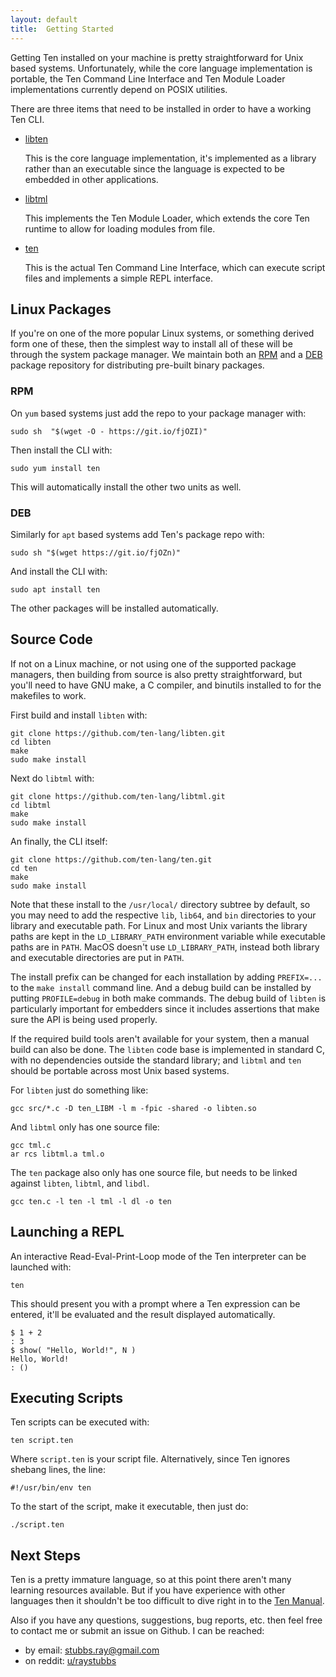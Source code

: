 ```yaml
---
layout: default
title:  Getting Started
---
```

Getting Ten installed on your machine is pretty straightforward for Unix
based systems.  Unfortunately, while the core language implementation is
portable, the Ten Command Line Interface and Ten Module Loader implementations
currently depend on POSIX utilities.

There are three items that need to be installed in order to have a working
Ten CLI.

- [libten](https://github.com/ten-lang/libten)

  This is the core language implementation, it's implemented as a library
  rather than an executable since the language is expected to be embedded
  in other applications.

- [libtml](https://github.com/ten-lang/libtml)

  This implements the Ten Module Loader, which extends the core Ten runtime
  to allow for loading modules from file.

- [ten](https://github.com/ten-lang/ten)

  This is the actual Ten Command Line Interface, which can execute script
  files and implements a simple REPL interface.

## Linux Packages
If you're on one of the more popular Linux systems, or something derived
form one of these, then the simplest way to install all of these will be
through the system package manager.  We maintain both an
[RPM](https://github.com/ten-lang/rpm-repo)
and a
[DEB](https://github.com/ten-lang/deb-repo)
package repository for distributing pre-built binary packages.

### RPM
On `yum` based systems just add the repo to your package manager with:

    sudo sh  "$(wget -O - https://git.io/fjOZI)"

Then install the CLI with:

    sudo yum install ten

This will automatically install the other two units as well.

### DEB
Similarly for `apt` based systems add Ten's package repo with:

    sudo sh "$(wget https://git.io/fjOZn)"

And install the CLI with:

    sudo apt install ten

The other packages will be installed automatically.


## Source Code
If not on a Linux machine, or not using one of the supported package
managers, then building from source is also pretty straightforward, but
you'll need to have GNU make, a C compiler, and binutils installed to
for the makefiles to work.

First build and install `libten` with:

    git clone https://github.com/ten-lang/libten.git
    cd libten
    make
    sudo make install

Next do `libtml` with:

    git clone https://github.com/ten-lang/libtml.git
    cd libtml
    make
    sudo make install

An finally, the CLI itself:

    git clone https://github.com/ten-lang/ten.git
    cd ten
    make
    sudo make install

Note that these install to the `/usr/local/` directory subtree by default,
so you may need to add the respective `lib`, `lib64`, and `bin` directories
to your library and executable path.  For Linux and most Unix variants the
library paths are kept in the `LD_LIBRARY_PATH` environment variable while
executable paths are in `PATH`.  MacOS doesn't use `LD_LIBRARY_PATH`, instead
both library and executable directories are put in `PATH`.

The install prefix can be changed for each installation by adding
`PREFIX=...` to the `make install` command line.  And a debug build
can be installed by putting `PROFILE=debug`  in both make commands.
The debug build of `libten` is particularly important for embedders
since it includes assertions that make sure the API is being used
properly.

If the required build tools aren't available for your system, then
a manual build can also be done.  The `libten` code base is implemented
in standard C, with no dependencies outside the standard library; and
`libtml` and `ten` should be portable across most Unix based systems.

For `libten` just do something like:

    gcc src/*.c -D ten_LIBM -l m -fpic -shared -o libten.so

And `libtml` only has one source file:

    gcc tml.c
    ar rcs libtml.a tml.o

The `ten` package also only has one source file, but needs
to be linked against `libten`, `libtml`, and `libdl`.

    gcc ten.c -l ten -l tml -l dl -o ten

## Launching a REPL
An interactive Read-Eval-Print-Loop mode of the Ten interpreter can be
launched with:

    ten

This should present you with a prompt where a Ten expression can be
entered, it'll be evaluated and the result displayed automatically.

    $ 1 + 2
    : 3
    $ show( "Hello, World!", N )
    Hello, World!
    : ()

## Executing Scripts
Ten scripts can be executed with:

    ten script.ten

Where `script.ten` is your script file.  Alternatively, since Ten ignores
shebang lines, the line:

    #!/usr/bin/env ten

To the start of the script, make it executable, then just do:

    ./script.ten

## Next Steps
Ten is a pretty immature language, so at this point there aren't many
learning resources available.  But if you have experience with other
languages then it shouldn't be too difficult to dive right in to the
[Ten Manual](https://github.com/ten-lang/libten/tree/master/docs/manual).

Also if you have any questions, suggestions, bug reports, etc. then
feel free to contact me or submit an issue on Github.  I can be
reached:

- by email:  [stubbs.ray@gmail.com](mailto:stubbs.ray@gmail.com)
- on reddit: [u/raystubbs](https://www.reddit.com/user/raystubbs)
